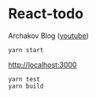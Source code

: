 # React-todo
Archakov Blog ([youtube](https://www.youtube.com/playlist?list=PL0FGkDGJQjJGBcY_b625HqAKL4i5iNZGs))

```
yarn start
```
[http://localhost:3000](http://localhost:3000)

```
yarn test
yarn build
```